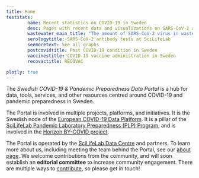 ```yaml
---
title: Home
teststats:
        name: Recent statistics on COVID-19 in Sweden
        desc: Pages with recent data and visualizations on SARS-CoV-2 and COVID-19 tests carried out at various research facilities.
        wastewater_main_title: "The amount of SARS-CoV-2 virus in wastewater in cities across Sweden"
        serologytitle: SARS-CoV-2 antibody tests at SciLifeLab
        seemoretext: See all graphs
        postcovidtitle: Post COVID-19 condition in Sweden
        vaccinestitle: COVID-19 vaccine administration in Sweden
        recovactitle: RECOVAC

plotly: true
---
```


The *Swedish COVID-19 & Pandemic Preparedness Data Portal* is a hub for data, tools, services, and other resources centred around COVID-19 and pandemic preparedness in Sweden. 

The Portal is involved in multiple projects, platforms, and initiatives. It is the Swedish node of the [European COVID-19 Data Platform](https://www.covid19dataportal.org). It is a pillar of the [SciLifeLab Pandemic Laboratory Preparedness (PLP) Program](https://www.scilifelab.se/capabilities/pandemic-laboratory-preparedness/), and is involved in the [Horizon BY-COVID project](https://by-covid.org).

The Portal is operated by the [SciLifeLab Data Centre](https://scilifelab.se/data/) and partners. To learn more about us, including meeting the team behind the Portal, see our [about page](/about/). We welcome contributions from the community, and will soon establish an **editorial committee** to increase community engagement. There are multiple ways to [contribute](/contribute/), so please get in touch!
